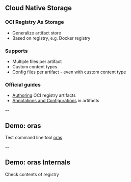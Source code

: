 ## Cloud Native Storage

### OCI Registry As Storage

- Generalize artifact store
- Based on registry, e.g. Docker registry

### Supports

- Multiple files per artifact
- Custom content types
- Config files per artifact - even with custom content type

### Official guides

- [Authoring](https://stevelasker.blog/2019/05/11/authoring-oci-registry-artifacts-quick-guide/) OCI registry artifacts
- [Annotations and Configurations](https://stevelasker.blog/2019/08/08/oci-artifact-authoring-annotations-config-json/) in artifacts

--

## Demo: oras

Test command line tool [oras](https://github.com/deislabs/oras)

<!-- include: oras-0.command -->

<!-- include: oras-1.command -->

<!-- include: oras-2.command -->

<!-- include: oras-3.command -->

--

## Demo: oras Internals

Check contents of registry

<!-- include: internals-0.command -->

<!-- include: internals-1.command -->
